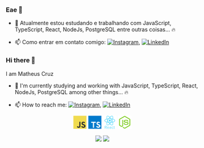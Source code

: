 ### Eae 🤙 

<!-- - 🔭 I’m currently working on ... -->
- 🌱 Atualmente estou estudando e trabalhando com JavaScript, TypeScript, React, NodeJs, PostgreSQL entre outras coisas... :fire:
<!-- - 👯 I’m looking to collaborate on ...
- 🤔 I’m looking for help with ...
- 💬 Ask me about ... -->
- 📫 Como entrar em contato comigo:  <a href="https://www.instagram.com/theusccruz/"><img src="https://camo.githubusercontent.com/c9dacf0f25a1489fdbc6c0d2b41cda58b77fa210a13a886d6f99e027adfbd358/68747470733a2f2f6564656e742e6769746875622e696f2f537570657254696e7949636f6e732f696d616765732f7376672f696e7374616772616d2e737667" width="25" height="25" alt="Instagram"></a>,  <a href="https://www.linkedin.com/in/matheusccruz"><img src="https://camo.githubusercontent.com/c8a9c5b414cd812ad6a97a46c29af67239ddaeae08c41724ff7d945fb4c047e5/68747470733a2f2f6564656e742e6769746875622e696f2f537570657254696e7949636f6e732f696d616765732f7376672f6c696e6b6564696e2e737667" width="25" height="25" alt="LinkedIn"></a>





<!-- - 😄 Pronouns: ...
- ⚡ Fun fact: ... -->

### Hi there 🤙  
I am Matheus Cruz

<!-- - 🔭 I’m currently working on ... -->
- 🌱 I'm currently studying and working with JavaScript, TypeScript, React, NodeJs, PostgreSQL among other things... :fire:
<!-- - 👯 I’m looking to collaborate on ...
- 🤔 I’m looking for help with ...
- 💬 Ask me about ... -->
- 📫 How to reach me:  <a href="https://www.instagram.com/theusccruz/"><img src="https://camo.githubusercontent.com/c9dacf0f25a1489fdbc6c0d2b41cda58b77fa210a13a886d6f99e027adfbd358/68747470733a2f2f6564656e742e6769746875622e696f2f537570657254696e7949636f6e732f696d616765732f7376672f696e7374616772616d2e737667" width="25" height="25" alt="Instagram"></a>,  <a href="https://www.linkedin.com/in/matheusccruz"><img src="https://camo.githubusercontent.com/c8a9c5b414cd812ad6a97a46c29af67239ddaeae08c41724ff7d945fb4c047e5/68747470733a2f2f6564656e742e6769746875622e696f2f537570657254696e7949636f6e732f696d616765732f7376672f6c696e6b6564696e2e737667" width="25" height="25" alt="LinkedIn"></a>
<!-- - 😄 Pronouns: ...
- ⚡ Fun fact: ... -->


<p align="center">
  <img src="https://raw.githubusercontent.com/devicons/devicon/master/icons/javascript/javascript-original.svg" alt="javascript" width="35" height="35"/>  
  <img src="https://raw.githubusercontent.com/devicons/devicon/master/icons/typescript/typescript-original.svg" alt="typescript" width="35" height="35"/>
  <img src="https://raw.githubusercontent.com/devicons/devicon/master/icons/react/react-original-wordmark.svg" alt="react" width="35" height="35"/> 
  <img src="https://raw.githubusercontent.com/devicons/devicon/master/icons/nodejs/nodejs-plain.svg" alt="nodejs" width="35" height="35"/>
</p>

<p align="center">
  <img src="https://github-readme-stats.vercel.app/api?username=theusccruz&show_icons=true" />
  <img src="https://github-readme-stats.vercel.app/api/top-langs/?username=theusccruz&&layout=compact" />
</p>



